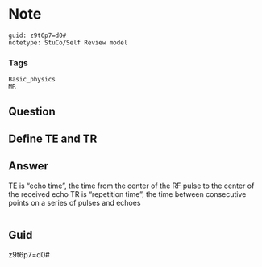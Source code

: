 # Note
```
guid: z9t6p7=d0#
notetype: StuCo/Self Review model
```

### Tags
```
Basic_physics
MR
```

## Question
<h2>Define TE and TR</h2>

## Answer
<section>
<p>TE is “echo time”, the time from the center of the RF pulse to the center of the received echo
TR is “repetition time”, the time between consecutive points on a series of pulses and echoes </p>
<p><img alt="" src="B8B57FD8-BE15-456F-82C1-314C04A63D58.png"/></p>


</section>

## Guid
z9t6p7=d0#
